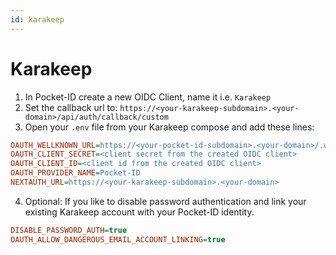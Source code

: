 ```yaml
---
id: karakeep
---
```


# Karakeep

1. In Pocket-ID create a new OIDC Client, name it i.e. `Karakeep`
2. Set the callback url to: `https://<your-karakeep-subdomain>.<your-domain>/api/auth/callback/custom`
3. Open your `.env` file from your Karakeep compose and add these lines:

```ini
OAUTH_WELLKNOWN_URL=https://<your-pocket-id-subdomain>.<your-domain>/.well-known/openid-configuration
OAUTH_CLIENT_SECRET=<client secret from the created OIDC client>
OAUTH_CLIENT_ID=<client id from the created OIDC client>
OAUTH_PROVIDER_NAME=Pocket-ID
NEXTAUTH_URL=https://<your-karakeep-subdomain>.<your-domain>

```

4. Optional: If you like to disable password authentication and link your existing Karakeep account with your Pocket-ID identity.

```ini
DISABLE_PASSWORD_AUTH=true
OAUTH_ALLOW_DANGEROUS_EMAIL_ACCOUNT_LINKING=true
```
